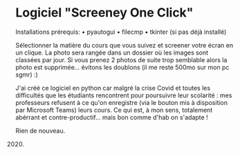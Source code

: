 # Logiciel "Screeney One Click"

Installations prérequis:
• pyautogui
• filecmp
• tkinter (si pas déjà installé)

Sélectionner la matière du cours que vous suivez et screener votre écran en un clique. La photo sera rangée dans un dossier où les images sont classées par jour.
Si vous prenez 2 photos de suite trop semblable alors la photo est supprimée... évitons les doublons (il me reste 500mo sur mon pc sgmr) :)

J'ai créé ce logiciel en python car malgré la crise Covid et toutes les difficultés que les étudiants rencontrent pour poursuivre leur scolarité : mes professeurs refusent à ce qu'on enregistre (via le bouton mis à disposition par Microsoft Teams) leurs cours. Ce qui est, à mon sens, totalement abérrant et contre-productif... mais bon comme d'hab on s'adapte !

Rien de nouveau.

2020.

